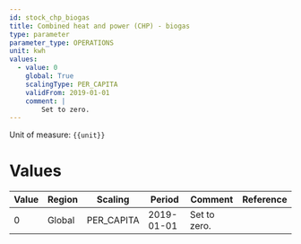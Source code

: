 ```yaml
---
id: stock_chp_biogas
title: Combined heat and power (CHP) - biogas
type: parameter
parameter_type: OPERATIONS
unit: kwh
values:
  - value: 0
    global: True
    scalingType: PER_CAPITA
    validFrom: 2019-01-01
    comment: |
        Set to zero.
---
```



Unit of measure: `{{unit}}`


# Values


| Value | Region | Scaling | Period | Comment | Reference |
|-------|--------|---------|--------|---------|-----------|
| 0 | Global | PER_CAPITA | 2019-01-01 | Set to zero. |  |



